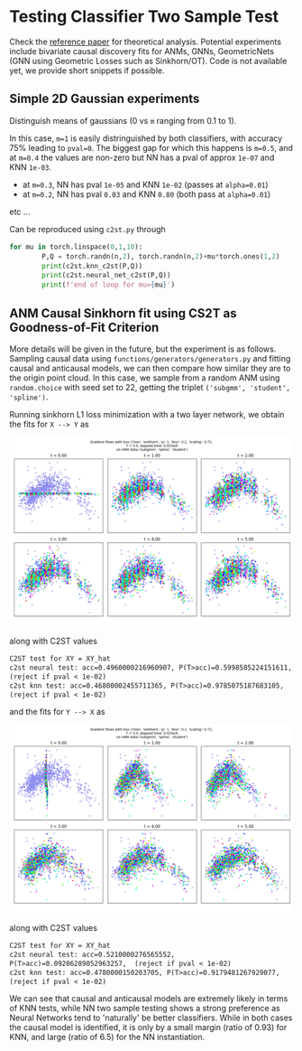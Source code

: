 # Testing Classifier Two Sample Test

Check the [reference paper](https://arxiv.org/pdf/1610.06545.pdf) for theoretical analysis.
Potential experiments include bivariate causal discovery fits for ANMs, GNNs, GeometricNets (GNN using Geometric Losses such as Sinkhorn/OT).
Code is not available yet, we provide short snippets if possible.

## Simple 2D Gaussian experiments

Distinguish means of gaussians (0 vs `m` ranging from 0.1 to 1).  

In this case, `m=1` is easily distringuished by both classifiers, with accuracy 75% leading to `pval=0`. The biggest gap for which this happens is `m=0.5`, and at `m=0.4` the values are non-zero but NN has a pval of approx `1e-07` and KNN `1e-03`.
* at `m=0.3`, NN has pval `1e-05` and KNN `1e-02` (passes at `alpha=0.01`)
* at `m=0.2`, NN has pval `0.03` and KNN `0.80` (both pass at `alpha=0.01`)

etc ...

Can be reproduced using `c2st.py` through

```python
for mu in torch.linspace(0,1,10):
        P,Q = torch.randn(n,2), torch.randn(n,2)+mu*torch.ones(1,2)
        print(c2st.knn_c2st(P,Q))
        print(c2st.neural_net_c2st(P,Q))
        print(f'end of loop for mu={mu}')
```

## ANM Causal Sinkhorn fit using CS2T as Goodness-of-Fit Criterion

More details will be given in the future, but the experiment is as follows. Sampling causal data using `functions/generators/generators.py` and fitting causal and anticausal models, we can then compare how similar they are to the origin point cloud.
In this case, we sample from a random ANM using `random.choice` with seed set to 22, getting the triplet `('subgmm', 'student', 'spline')`.

Running sinkhorn L1 loss minimization with a two layer network, we obtain the fits for `X --> Y` as

![](./anm/sinkhorn_fit_n_1000_xy.png?raw=true)

along with C2ST values
```
C2ST test for XY = XY_hat
c2st neural test: acc=0.4960000216960907, P(T>acc)=0.5998585224151611,  (reject if pval < 1e-02)
c2st knn test: acc=0.46800002455711365, P(T>acc)=0.9785075187683105,  (reject if pval < 1e-02)
```
and the fits for `Y --> X` as

![](./anm/sinkhorn_fit_n_1000_yx.png?raw=true)

along with C2ST values

```
C2ST test for XY = XY_hat
c2st neural test: acc=0.5210000276565552, P(T>acc)=0.09206289052963257,  (reject if pval < 1e-02)
c2st knn test: acc=0.4780000150203705, P(T>acc)=0.9179481267929077,  (reject if pval < 1e-02)
```

We can see that causal and anticausal models are extremely likely in terms of KNN tests, while NN two sample testing shows a strong preference as Neural Networks tend to 'naturally' be better classifiers. While in both cases the causal model is identified, it is only by a small margin (ratio of 0.93) for KNN, and large (ratio of 6.5) for the NN instantiation.
